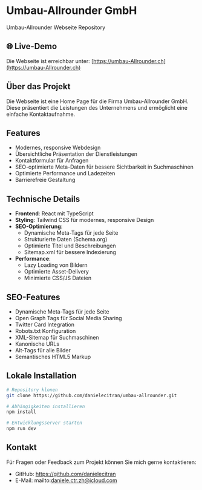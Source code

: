# Umbau-Allrounder GmbH

Umbau-Allrounder Webseite Repository

## 🌐 Live-Demo

Die Webseite ist erreichbar unter:
[https://umbau-Allrounder.ch](https://umbau-Allrounder.ch)

## Über das Projekt

Die Webseite ist eine Home Page für die Firma Umbau-Allrounder GmbH. Diese präsentiert die Leistungen des Unternehmens und ermöglicht eine einfache Kontaktaufnahme.

## Features

- Modernes, responsive Webdesign
- Übersichtliche Präsentation der Dienstleistungen
- Kontaktformular für Anfragen
- SEO-optimierte Meta-Daten für bessere Sichtbarkeit in Suchmaschinen
- Optimierte Performance und Ladezeiten
- Barrierefreie Gestaltung

## Technische Details

- **Frontend**: React mit TypeScript
- **Styling**: Tailwind CSS für modernes, responsive Design
- **SEO-Optimierung**:
  - Dynamische Meta-Tags für jede Seite
  - Strukturierte Daten (Schema.org)
  - Optimierte Titel und Beschreibungen
  - Sitemap.xml für bessere Indexierung
- **Performance**:
  - Lazy Loading von Bildern
  - Optimierte Asset-Delivery
  - Minimierte CSS/JS Dateien

## SEO-Features

- Dynamische Meta-Tags für jede Seite
- Open Graph Tags für Social Media Sharing
- Twitter Card Integration
- Robots.txt Konfiguration
- XML-Sitemap für Suchmaschinen
- Kanonische URLs
- Alt-Tags für alle Bilder
- Semantisches HTML5 Markup

## Lokale Installation

```bash
# Repository klonen
git clone https://github.com/danielecitran/umbau-allrounder.git

# Abhängigkeiten installieren
npm install

# Entwicklungsserver starten
npm run dev
```

## Kontakt

Für Fragen oder Feedback zum Projekt können Sie mich gerne kontaktieren:

- GitHub: https://github.com/danielecitran
- E-Mail: mailto:daniele.ctr.zh@icloud.com
